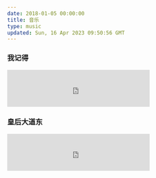 ```yaml
---
date: 2018-01-05 00:00:00
title: 音乐
type: music
updated: Sun, 16 Apr 2023 09:50:56 GMT
---
```

### 我记得

<iframe frameborder="no" border="0" marginwidth="0" marginheight="0" width=330 height=86 src="https://music.163.com/outchain/player?type=2&id=1974443814&auto=0&height=66"></iframe>

### 皇后大道东


<iframe frameborder="no" border="0" marginwidth="0" marginheight="0" width=330 height=86 src="https://res.wx.qq.com/voice/getvoice?mediaid=MzIzMDg1MTM0Nl8xMDAwMDAwNTk="></iframe>
